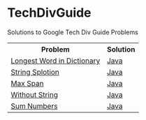 # TechDivGuide
Solutions to Google Tech Div Guide Problems

<table>
  <tr>
    <th>Problem</th>
    <th>Solution</th>
  </tr>
  
  <tr>
  <td><a href = "https://techdevguide.withgoogle.com/paths/foundational/find-longest-word-in-dictionary-that-subsequence-of-given-string#!">Longest Word in Dictionary</a></td>
  <td><a href = "https://github.com/Nipuni-Wimangsa/TechDivGuide/tree/main/Foundations%20of%20Programming/Longest%20word%20in%20dictionary">Java</a></td>
  </tr>
  
  <tr>
  <td><a href = "https://codingbat.com/prob/p117334">String Splotion</a></td>
  <td><a href = "https://github.com/Nipuni-Wimangsa/TechDivGuide/blob/main/Foundations%20of%20Programming/String%20Splotion/Solution.java">Java</a></td>
  </tr>
  
  <tr>
  <td><a href = "https://codingbat.com/prob/p189576">Max Span</a></td>
  <td><a href = "https://github.com/Nipuni-Wimangsa/TechDivGuide/blob/main/Foundations%20of%20Programming/Max%20Span/Solution.java">Java</a></td>
  </tr>
  
  <tr>
  <td><a href = "https://codingbat.com/prob/p192570">Without String</a></td>
  <td><a href = "https://github.com/Nipuni-Wimangsa/TechDivGuide/blob/main/Foundations%20of%20Programming/WithoutString/withoutString.java">Java</a></td>
  </tr>
  
  <tr>
  <td><a href = "https://codingbat.com/prob/p121193">Sum Numbers</a></td>
  <td><a href = "https://github.com/Nipuni-Wimangsa/TechDivGuide/blob/main/Foundations%20of%20Programming/SumNumbers.java">Java</a></td>
  </tr>
  </table>
